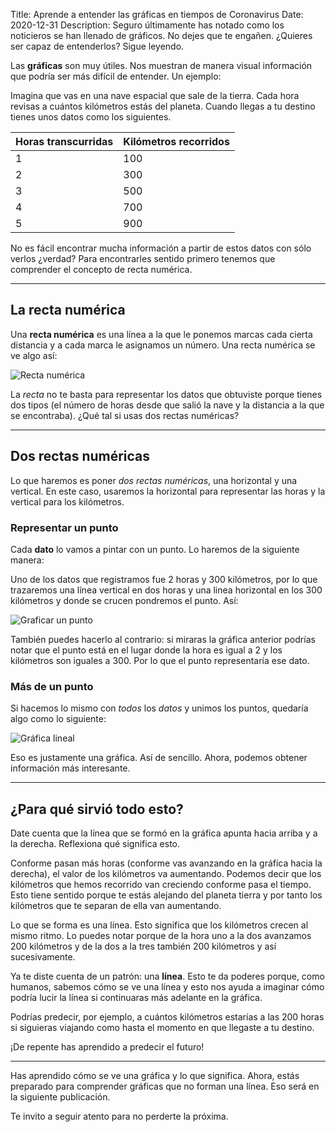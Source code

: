 Title: Aprende a entender las gráficas en tiempos de Coronavirus
Date: 2020-12-31
Description: Seguro últimamente has notado como los noticieros se han llenado de gráficos. No dejes que te engañen. ¿Quieres ser capaz de entenderlos? Sigue leyendo.


Las **gráficas** son muy útiles. Nos muestran de manera visual información que podría ser más difícil de entender. Un ejemplo:

Imagina que vas en una nave espacial que sale de la tierra. Cada hora revisas a cuántos kilómetros estás del planeta. Cuando llegas a tu destino tienes unos datos como los siguientes.

| Horas transcurridas | Kilómetros recorridos |
|---------------------|-----------------------|
|           1         |            100        |
|           2         |            300        |
|           3         |            500        |
|           4         |            700        |
|           5         |            900        |

No es fácil encontrar mucha información a partir de estos datos con sólo verlos ¿verdad? Para encontrarles sentido primero tenemos que comprender el concepto de recta numérica.

---

## La recta numérica

Una **recta numérica** es una línea a la que le ponemos marcas cada cierta distancia y a cada marca le asignamos un número. Una recta numérica se ve algo así:

![Recta numérica]({static}/images/recta-numerica.gif)

La _recta_ no te basta para representar los datos que obtuviste porque tienes dos tipos (el número de horas desde que salió la nave y la distancia a la que se encontraba). ¿Qué tal si usas dos rectas numéricas?

---

## Dos rectas numéricas

Lo que haremos es poner _dos rectas numéricas_, una horizontal y una vertical. En este caso, usaremos la horizontal para representar las horas y la vertical para los kilómetros.

### Representar un punto

Cada **dato** lo vamos a pintar con un punto. Lo haremos de la siguiente manera:

Uno de los datos que registramos fue 2 horas y 300 kilómetros, por lo que trazaremos una línea vertical en dos horas y una linea horizontal en los 300 kilómetros y donde se crucen pondremos el punto. Así:

![Graficar un punto]({static}/images/graficar-un-punto.png)

También puedes hacerlo al contrario: si miraras la gráfica anterior podrías notar que el punto está en el lugar donde la hora es igual a 2 y los kilómetros son iguales a 300. Por lo que el punto representaría ese dato.

### Más de un punto

Si hacemos lo mismo con _todos_ los _datos_ y unimos los puntos, quedaría algo como lo siguiente:

![Gráfica lineal]({static}/images/grafica-lineal.png)

Eso es justamente una gráfica. Así de sencillo. Ahora, podemos obtener información más interesante.

---

## ¿Para qué sirvió todo esto?

Date cuenta que la línea que se formó en la gráfica apunta hacia arriba y a la derecha. Reflexiona qué significa esto.

Conforme pasan más horas (conforme vas avanzando en la gráfica hacia la derecha), el valor de los kilómetros va aumentando. Podemos decir que los kilómetros que hemos recorrido van creciendo conforme pasa el tiempo. Esto tiene sentido porque te estás alejando del planeta tierra y por tanto los kilómetros que te separan de ella van aumentando.

Lo que se forma es una línea. Esto significa que los kilómetros crecen al mismo ritmo. Lo puedes notar porque de la hora uno a la dos avanzamos 200 kilómetros y de la dos a la tres también 200 kilómetros y así sucesivamente.

Ya te diste cuenta de un patrón: una **línea**. Esto te da poderes porque, como humanos, sabemos cómo se ve una línea y esto nos ayuda a imaginar cómo podría lucir la línea si continuaras más adelante en la gráfica.

Podrías predecir, por ejemplo, a cuántos kilómetros estarías a las 200 horas si siguieras viajando como hasta el momento en que llegaste a tu destino.

¡De repente has aprendido a predecir el futuro!

---

Has aprendido cómo se ve una gráfica y lo que significa. Ahora, estás preparado para comprender gráficas que no forman una línea. Eso será en la siguiente publicación.

Te invito a seguir atento para no perderte la próxima.